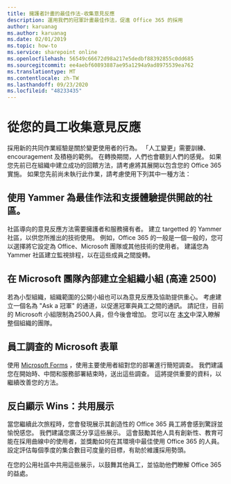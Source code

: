 ```yaml
---
title: 擁護者計畫的最佳作法-收集意見反應
description: 運用我們的冠軍計畫最佳作法，促進 Office 365 的採用
author: karuanag
ms.author: karuanag
ms.date: 02/01/2019
ms.topic: how-to
ms.service: sharepoint online
ms.openlocfilehash: 56549c66672d98a217e5dedbf88392855c0dd685
ms.sourcegitcommit: ee4aebf60893887ae95a1294a9ad8975539ea762
ms.translationtype: MT
ms.contentlocale: zh-TW
ms.lasthandoff: 09/23/2020
ms.locfileid: "48233435"
---
```

# <a name="collect-feedback-from-your-employees"></a>從您的員工收集意見反應

採用新的共同作業經驗是關於變更使用者的行為。 「人工變更」需要訓練、encouragement 及積極的範例。 在轉換期間，人們也會聽到人們的感覺。 如果您先前已在組織中建立成功的回饋方法，請考慮將其展開以包含您的 Office 365 實施。 如果您先前尚未執行此作業，請考慮使用下列其中一種方法：

## <a name="use-yammer-to-provide-an-open-community-for-best-practices-and-support-for-the-experience"></a>使用 Yammer 為最佳作法和支援體驗提供開啟的社區。
社區導向的意見反應方法需要擁護者和服務擁有者。 建立 targetted 的 Yammer 社區，以供您所推出的技術使用。 例如，Office 365 的一般是一個一般的，您可以選擇將它設定為 Office、Microsoft 團隊或其他技術的使用者。  建議您為 Yammer 社區建立監視排程，以在這些成員之間旋轉。 

## <a name="creating-an-org-wide-team-within-microsoft-teams-up-to-2500"></a>在 Microsoft 團隊內部建立全組織小組 (高達 2500) 
若為小型組織，組織範圍的公開小組也可以為意見反應及協助提供重心。  考慮建立一個名為 "Ask a 冠軍" 的通道，以促進冠軍與員工之間的通訊。  請記住，目前的 Microsoft 小組限制為2500人員，但今後會增加。 您可以在 [本文](https://docs.microsoft.com/microsoftteams/create-an-org-wide-team)中深入瞭解整個組織的團隊。 

## <a name="microsoft-forms-for-employee-surveys"></a>員工調查的 Microsoft 表單

使用 [Microsoft Forms](https://support.office.com/forms) ，使用主要使用者組對您的部署進行簡短調查。  我們建議您在開始時、中間和服務部署結束時，送出這些調查。  這將提供重要的資料，以繼續改善您的方法。  

## <a name="highlight-the-wins-share-showcases"></a>反白顯示 Wins：共用展示
當您繼續此次旅程時，您會發現展示其創造性的 Office 365 員工將會感到驚訝並愉悅感您。 我們建議您廣泛分享這些展示。 這會鼓勵其他人具有創新性、教育可能在採用曲線中的使用者，並獎勵如何在其環境中最佳使用 Office 365 的人員。 設定評估每個季度的集合數目可度量的目標，有助於維護採用勢頭。

在您的公用社區中共用這些展示，以鼓舞其他員工，並協助他們瞭解 Office 365 的益處。  
